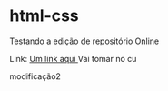 # html-css

Testando a edição de repositório Online

Link: <a href="#"> Um link aqui </a>
<a>Vai tomar no cu</a>

modificação2
